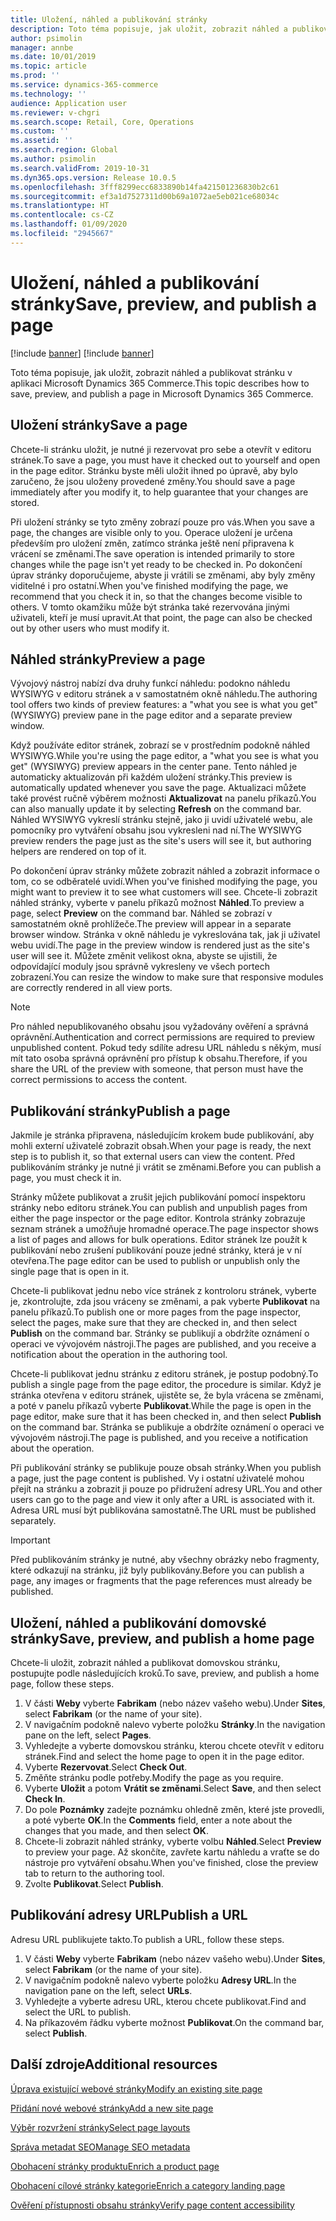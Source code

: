 ```yaml
---
title: Uložení, náhled a publikování stránky
description: Toto téma popisuje, jak uložit, zobrazit náhled a publikovat stránku v aplikaci Microsoft Dynamics 365 Commerce.
author: psimolin
manager: annbe
ms.date: 10/01/2019
ms.topic: article
ms.prod: ''
ms.service: dynamics-365-commerce
ms.technology: ''
audience: Application user
ms.reviewer: v-chgri
ms.search.scope: Retail, Core, Operations
ms.custom: ''
ms.assetid: ''
ms.search.region: Global
ms.author: psimolin
ms.search.validFrom: 2019-10-31
ms.dyn365.ops.version: Release 10.0.5
ms.openlocfilehash: 3fff8299ecc6833890b14fa421501236830b2c61
ms.sourcegitcommit: ef3a1d7527311d00b69a1072ae5eb021ce68034c
ms.translationtype: HT
ms.contentlocale: cs-CZ
ms.lasthandoff: 01/09/2020
ms.locfileid: "2945667"
---
```

# <a name="save-preview-and-publish-a-page"></a><span data-ttu-id="e89f6-103">Uložení, náhled a publikování stránky</span><span class="sxs-lookup"><span data-stu-id="e89f6-103">Save, preview, and publish a page</span></span>

[!include [banner](includes/preview-banner.md)]
[!include [banner](includes/banner.md)]

<span data-ttu-id="e89f6-104">Toto téma popisuje, jak uložit, zobrazit náhled a publikovat stránku v aplikaci Microsoft Dynamics 365 Commerce.</span><span class="sxs-lookup"><span data-stu-id="e89f6-104">This topic describes how to save, preview, and publish a page in Microsoft Dynamics 365 Commerce.</span></span>

## <a name="save-a-page"></a><span data-ttu-id="e89f6-105">Uložení stránky</span><span class="sxs-lookup"><span data-stu-id="e89f6-105">Save a page</span></span>

<span data-ttu-id="e89f6-106">Chcete-li stránku uložit, je nutné ji rezervovat pro sebe a otevřít v editoru stránek.</span><span class="sxs-lookup"><span data-stu-id="e89f6-106">To save a page, you must have it checked out to yourself and open in the page editor.</span></span> <span data-ttu-id="e89f6-107">Stránku byste měli uložit ihned po úpravě, aby bylo zaručeno, že jsou uloženy provedené změny.</span><span class="sxs-lookup"><span data-stu-id="e89f6-107">You should save a page immediately after you modify it, to help guarantee that your changes are stored.</span></span>

<span data-ttu-id="e89f6-108">Při uložení stránky se tyto změny zobrazí pouze pro vás.</span><span class="sxs-lookup"><span data-stu-id="e89f6-108">When you save a page, the changes are visible only to you.</span></span> <span data-ttu-id="e89f6-109">Operace uložení je určena především pro uložení změn, zatímco stránka ještě není připravena k vrácení se změnami.</span><span class="sxs-lookup"><span data-stu-id="e89f6-109">The save operation is intended primarily to store changes while the page isn't yet ready to be checked in.</span></span> <span data-ttu-id="e89f6-110">Po dokončení úprav stránky doporučujeme, abyste ji vrátili se změnami, aby byly změny viditelné i pro ostatní.</span><span class="sxs-lookup"><span data-stu-id="e89f6-110">When you've finished modifying the page, we recommend that you check it in, so that the changes become visible to others.</span></span> <span data-ttu-id="e89f6-111">V tomto okamžiku může být stránka také rezervována jinými uživateli, kteří je musí upravit.</span><span class="sxs-lookup"><span data-stu-id="e89f6-111">At that point, the page can also be checked out by other users who must modify it.</span></span>

## <a name="preview-a-page"></a><span data-ttu-id="e89f6-112">Náhled stránky</span><span class="sxs-lookup"><span data-stu-id="e89f6-112">Preview a page</span></span>

<span data-ttu-id="e89f6-113">Vývojový nástroj nabízí dva druhy funkcí náhledu: podokno náhledu WYSIWYG v editoru stránek a v samostatném okně náhledu.</span><span class="sxs-lookup"><span data-stu-id="e89f6-113">The authoring tool offers two kinds of preview features: a "what you see is what you get" (WYSIWYG) preview pane in the page editor and a separate preview window.</span></span>

<span data-ttu-id="e89f6-114">Když používáte editor stránek, zobrazí se v prostředním podokně náhled WYSIWYG.</span><span class="sxs-lookup"><span data-stu-id="e89f6-114">While you're using the page editor, a "what you see is what you get" (WYSIWYG) preview appears in the center pane.</span></span> <span data-ttu-id="e89f6-115">Tento náhled je automaticky aktualizován při každém uložení stránky.</span><span class="sxs-lookup"><span data-stu-id="e89f6-115">This preview is automatically updated whenever you save the page.</span></span> <span data-ttu-id="e89f6-116">Aktualizaci můžete také provést ručně výběrem možnosti **Aktualizovat** na panelu příkazů.</span><span class="sxs-lookup"><span data-stu-id="e89f6-116">You can also manually update it by selecting **Refresh** on the command bar.</span></span> <span data-ttu-id="e89f6-117">Náhled WYSIWYG vykreslí stránku stejně, jako ji uvidí uživatelé webu, ale pomocníky pro vytváření obsahu jsou vykresleni nad ní.</span><span class="sxs-lookup"><span data-stu-id="e89f6-117">The WYSIWYG preview renders the page just as the site's users will see it, but authoring helpers are rendered on top of it.</span></span>

<span data-ttu-id="e89f6-118">Po dokončení úprav stránky můžete zobrazit náhled a zobrazit informace o tom, co se odběratelé uvidí.</span><span class="sxs-lookup"><span data-stu-id="e89f6-118">When you've finished modifying the page, you might want to preview it to see what customers will see.</span></span> <span data-ttu-id="e89f6-119">Chcete-li zobrazit náhled stránky, vyberte v panelu příkazů možnost **Náhled**.</span><span class="sxs-lookup"><span data-stu-id="e89f6-119">To preview a page, select **Preview** on the command bar.</span></span> <span data-ttu-id="e89f6-120">Náhled se zobrazí v samostatném okně prohlížeče.</span><span class="sxs-lookup"><span data-stu-id="e89f6-120">The preview will appear in a separate browser window.</span></span> <span data-ttu-id="e89f6-121">Stránka v okně náhledu je vykreslována tak, jak ji uživatel webu uvidí.</span><span class="sxs-lookup"><span data-stu-id="e89f6-121">The page in the preview window is rendered just as the site's user will see it.</span></span> <span data-ttu-id="e89f6-122">Můžete změnit velikost okna, abyste se ujistili, že odpovídající moduly jsou správně vykresleny ve všech portech zobrazení.</span><span class="sxs-lookup"><span data-stu-id="e89f6-122">You can resize the window to make sure that responsive modules are correctly rendered in all view ports.</span></span>

> [!NOTE]
> <span data-ttu-id="e89f6-123">Pro náhled nepublikovaného obsahu jsou vyžadovány ověření a správná oprávnění.</span><span class="sxs-lookup"><span data-stu-id="e89f6-123">Authentication and correct permissions are required to preview unpublished content.</span></span> <span data-ttu-id="e89f6-124">Pokud tedy sdílíte adresu URL náhledu s někým, musí mít tato osoba správná oprávnění pro přístup k obsahu.</span><span class="sxs-lookup"><span data-stu-id="e89f6-124">Therefore, if you share the URL of the preview with someone, that person must have the correct permissions to access the content.</span></span>

## <a name="publish-a-page"></a><span data-ttu-id="e89f6-125">Publikování stránky</span><span class="sxs-lookup"><span data-stu-id="e89f6-125">Publish a page</span></span>

<span data-ttu-id="e89f6-126">Jakmile je stránka připravena, následujícím krokem bude publikování, aby mohli externí uživatelé zobrazit obsah.</span><span class="sxs-lookup"><span data-stu-id="e89f6-126">When your page is ready, the next step is to publish it, so that external users can view the content.</span></span> <span data-ttu-id="e89f6-127">Před publikováním stránky je nutné ji vrátit se změnami.</span><span class="sxs-lookup"><span data-stu-id="e89f6-127">Before you can publish a page, you must check it in.</span></span>

<span data-ttu-id="e89f6-128">Stránky můžete publikovat a zrušit jejich publikování pomocí inspektoru stránky nebo editoru stránek.</span><span class="sxs-lookup"><span data-stu-id="e89f6-128">You can publish and unpublish pages from either the page inspector or the page editor.</span></span> <span data-ttu-id="e89f6-129">Kontrola stránky zobrazuje seznam stránek a umožňuje hromadné operace.</span><span class="sxs-lookup"><span data-stu-id="e89f6-129">The page inspector shows a list of pages and allows for bulk operations.</span></span> <span data-ttu-id="e89f6-130">Editor stránek lze použít k publikování nebo zrušení publikování pouze jedné stránky, která je v ní otevřena.</span><span class="sxs-lookup"><span data-stu-id="e89f6-130">The page editor can be used to publish or unpublish only the single page that is open in it.</span></span>

<span data-ttu-id="e89f6-131">Chcete-li publikovat jednu nebo více stránek z kontroloru stránek, vyberte je, zkontrolujte, zda jsou vráceny se změnami, a pak vyberte **Publikovat** na panelu příkazů.</span><span class="sxs-lookup"><span data-stu-id="e89f6-131">To publish one or more pages from the page inspector, select the pages, make sure that they are checked in, and then select **Publish** on the command bar.</span></span> <span data-ttu-id="e89f6-132">Stránky se publikují a obdržíte oznámení o operaci ve vývojovém nástroji.</span><span class="sxs-lookup"><span data-stu-id="e89f6-132">The pages are published, and you receive a notification about the operation in the authoring tool.</span></span>

<span data-ttu-id="e89f6-133">Chcete-li publikovat jednu stránku z editoru stránek, je postup podobný.</span><span class="sxs-lookup"><span data-stu-id="e89f6-133">To publish a single page from the page editor, the procedure is similar.</span></span> <span data-ttu-id="e89f6-134">Když je stránka otevřena v editoru stránek, ujistěte se, že byla vrácena se změnami, a poté v panelu příkazů vyberte **Publikovat**.</span><span class="sxs-lookup"><span data-stu-id="e89f6-134">While the page is open in the page editor, make sure that it has been checked in, and then select **Publish** on the command bar.</span></span> <span data-ttu-id="e89f6-135">Stránka se publikuje a obdržíte oznámení o operaci ve vývojovém nástroji.</span><span class="sxs-lookup"><span data-stu-id="e89f6-135">The page is published, and you receive a notification about the operation.</span></span>

<span data-ttu-id="e89f6-136">Při publikování stránky se publikuje pouze obsah stránky.</span><span class="sxs-lookup"><span data-stu-id="e89f6-136">When you publish a page, just the page content is published.</span></span> <span data-ttu-id="e89f6-137">Vy i ostatní uživatelé mohou přejít na stránku a zobrazit ji pouze po přidružení adresy URL.</span><span class="sxs-lookup"><span data-stu-id="e89f6-137">You and other users can go to the page and view it only after a URL is associated with it.</span></span> <span data-ttu-id="e89f6-138">Adresa URL musí být publikována samostatně.</span><span class="sxs-lookup"><span data-stu-id="e89f6-138">The URL must be published separately.</span></span>

> [!IMPORTANT]
> <span data-ttu-id="e89f6-139">Před publikováním stránky je nutné, aby všechny obrázky nebo fragmenty, které odkazují na stránku, již byly publikovány.</span><span class="sxs-lookup"><span data-stu-id="e89f6-139">Before you can publish a page, any images or fragments that the page references must already be published.</span></span>

## <a name="save-preview-and-publish-a-home-page"></a><span data-ttu-id="e89f6-140">Uložení, náhled a publikování domovské stránky</span><span class="sxs-lookup"><span data-stu-id="e89f6-140">Save, preview, and publish a home page</span></span>

<span data-ttu-id="e89f6-141">Chcete-li uložit, zobrazit náhled a publikovat domovskou stránku, postupujte podle následujících kroků.</span><span class="sxs-lookup"><span data-stu-id="e89f6-141">To save, preview, and publish a home page, follow these steps.</span></span>

1. <span data-ttu-id="e89f6-142">V části **Weby** vyberte **Fabrikam** (nebo název vašeho webu).</span><span class="sxs-lookup"><span data-stu-id="e89f6-142">Under **Sites**, select **Fabrikam** (or the name of your site).</span></span>
1. <span data-ttu-id="e89f6-143">V navigačním podokně nalevo vyberte položku **Stránky**.</span><span class="sxs-lookup"><span data-stu-id="e89f6-143">In the navigation pane on the left, select **Pages**.</span></span>
1. <span data-ttu-id="e89f6-144">Vyhledejte a vyberte domovskou stránku, kterou chcete otevřít v editoru stránek.</span><span class="sxs-lookup"><span data-stu-id="e89f6-144">Find and select the home page to open it in the page editor.</span></span>
1. <span data-ttu-id="e89f6-145">Vyberte **Rezervovat**.</span><span class="sxs-lookup"><span data-stu-id="e89f6-145">Select **Check Out**.</span></span>
1. <span data-ttu-id="e89f6-146">Změňte stránku podle potřeby.</span><span class="sxs-lookup"><span data-stu-id="e89f6-146">Modify the page as you require.</span></span>
1. <span data-ttu-id="e89f6-147">Vyberte **Uložit** a potom **Vrátit se změnami**.</span><span class="sxs-lookup"><span data-stu-id="e89f6-147">Select **Save**, and then select **Check In**.</span></span>
1. <span data-ttu-id="e89f6-148">Do pole **Poznámky** zadejte poznámku ohledně změn, které jste provedli, a poté vyberte **OK**.</span><span class="sxs-lookup"><span data-stu-id="e89f6-148">In the **Comments** field, enter a note about the changes that you made, and then select **OK**.</span></span>
1. <span data-ttu-id="e89f6-149">Chcete-li zobrazit náhled stránky, vyberte volbu **Náhled**.</span><span class="sxs-lookup"><span data-stu-id="e89f6-149">Select **Preview** to preview your page.</span></span> <span data-ttu-id="e89f6-150">Až skončíte, zavřete kartu náhledu a vraťte se do nástroje pro vytváření obsahu.</span><span class="sxs-lookup"><span data-stu-id="e89f6-150">When you've finished, close the preview tab to return to the authoring tool.</span></span>
1. <span data-ttu-id="e89f6-151">Zvolte **Publikovat**.</span><span class="sxs-lookup"><span data-stu-id="e89f6-151">Select **Publish**.</span></span>

## <a name="publish-a-url"></a><span data-ttu-id="e89f6-152">Publikování adresy URL</span><span class="sxs-lookup"><span data-stu-id="e89f6-152">Publish a URL</span></span>

<span data-ttu-id="e89f6-153">Adresu URL publikujete takto.</span><span class="sxs-lookup"><span data-stu-id="e89f6-153">To publish a URL, follow these steps.</span></span>

1. <span data-ttu-id="e89f6-154">V části **Weby** vyberte **Fabrikam** (nebo název vašeho webu).</span><span class="sxs-lookup"><span data-stu-id="e89f6-154">Under **Sites**, select **Fabrikam** (or the name of your site).</span></span>
1. <span data-ttu-id="e89f6-155">V navigačním podokně nalevo vyberte položku **Adresy URL**.</span><span class="sxs-lookup"><span data-stu-id="e89f6-155">In the navigation pane on the left, select **URLs**.</span></span>
1. <span data-ttu-id="e89f6-156">Vyhledejte a vyberte adresu URL, kterou chcete publikovat.</span><span class="sxs-lookup"><span data-stu-id="e89f6-156">Find and select the URL to publish.</span></span>
1. <span data-ttu-id="e89f6-157">Na příkazovém řádku vyberte možnost **Publikovat**.</span><span class="sxs-lookup"><span data-stu-id="e89f6-157">On the command bar, select **Publish**.</span></span>

## <a name="additional-resources"></a><span data-ttu-id="e89f6-158">Další zdroje</span><span class="sxs-lookup"><span data-stu-id="e89f6-158">Additional resources</span></span>

[<span data-ttu-id="e89f6-159">Úprava existující webové stránky</span><span class="sxs-lookup"><span data-stu-id="e89f6-159">Modify an existing site page</span></span>](modify-existing-page.md)

[<span data-ttu-id="e89f6-160">Přidání nové webové stránky</span><span class="sxs-lookup"><span data-stu-id="e89f6-160">Add a new site page</span></span>](add-new-page.md)

[<span data-ttu-id="e89f6-161">Výběr rozvržení stránky</span><span class="sxs-lookup"><span data-stu-id="e89f6-161">Select page layouts</span></span>](select-page-layouts.md)

[<span data-ttu-id="e89f6-162">Správa metadat SEO</span><span class="sxs-lookup"><span data-stu-id="e89f6-162">Manage SEO metadata</span></span>](manage-seo-metadata.md)

[<span data-ttu-id="e89f6-163">Obohacení stránky produktu</span><span class="sxs-lookup"><span data-stu-id="e89f6-163">Enrich a product page</span></span>](enrich-product-page.md)

[<span data-ttu-id="e89f6-164">Obohacení cílové stránky kategorie</span><span class="sxs-lookup"><span data-stu-id="e89f6-164">Enrich a category landing page</span></span>](enrich-category-page.md)

[<span data-ttu-id="e89f6-165">Ověření přístupnosti obsahu stránky</span><span class="sxs-lookup"><span data-stu-id="e89f6-165">Verify page content accessibility</span></span>](verify-accessibility.md)
